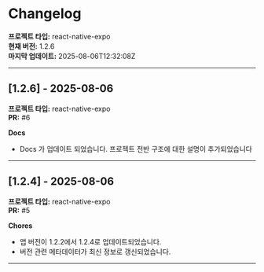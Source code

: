 # Changelog

**프로젝트 타입:** react-native-expo  
**현재 버전:** 1.2.6  
**마지막 업데이트:** 2025-08-06T12:32:08Z  

---

## [1.2.6] - 2025-08-06

**프로젝트 타입:** react-native-expo  
**PR:** #6  

**Docs**
- Docs 가 업데이트 되었습니다. 프로젝트 전반 구조에 대한 설명이 추가되었습니다

---

## [1.2.4] - 2025-08-06

**프로젝트 타입:** react-native-expo  
**PR:** #5  

**Chores**
- 앱 버전이 1.2.2에서 1.2.4로 업데이트되었습니다.
- 버전 관련 메타데이터가 최신 정보로 갱신되었습니다.

---

